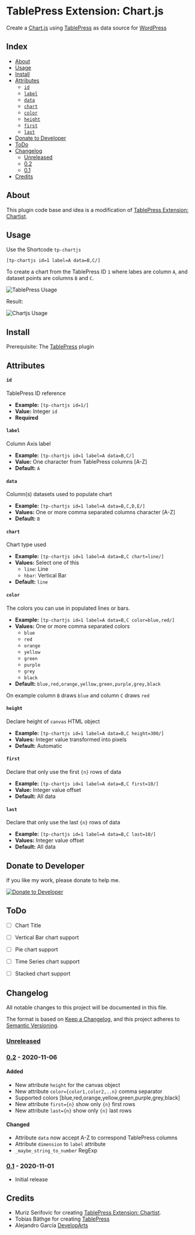 # TablePress Extension: Chart.js

Create a [Chart.js](https://www.chartjs.org/) using [TablePress](https://tablepress.org/) as data source for [WordPress](https://wordpress.org/download/)



## Index

- [About](#About)
- [Usage](#Usage)
- [Install](#Install)
- [Attributes](#Attributes)
    - [`id`](#att_id)
    - [`label`](#att_label)
    - [`data`](#att_data)
    - [`chart`](#att_chart)
    - [`color`](#att_color)
    - [`height`](#att_height)
    - [`first`](#att_first)
    - [`last`](#att_last)
- [Donate to Developer](#Donate)
- [ToDo](#ToDo)
- [Changelog](#Changelog)
    - [Unreleased](#Unreleased)
    - [0.2](#v02)
    - [0.1](#v01)
- [Credits](#Credits)

## About<a id="att_id"></a>

This plugin code base and idea is a modification of [TablePress Extension: Chartist](https://github.com/soderlind/tablepress_chartist).


## Usage<a id="att_id"></a>

Use the Shortcode `tp-chartjs`

    [tp-chartjs id=1 label=A data=B,C/]

To create a chart from the TablePress ID `1` where labes are column `A`, and dataset points are columns `B` and `C`.

![TablePress Usage](assets/tp_usage.png)

Result:

![Chartjs Usage](assets/chart_usage.png)


## Install<a id="Install"></a>

Prerequisite: The [TablePress](https://tablepress.org/) plugin


## Attributes<a id="att_id"></a>

#### `id`<a id="att_id"></a>

TablePress ID reference

* **Example:** `[tp-chartjs id=1/]`
* **Value:** Integer `id`
* **Required**


#### `label`<a id="att_label"></a>

Column Axis label

* **Example:** `[tp-chartjs id=1 label=A data=B,C/]`
* **Value:** One character from TablePress columns [A-Z]
* **Default:** `A`


#### `data`<a id="att_data"></a>

Column(s) datasets used to populate chart

* **Example:** `[tp-chartjs id=1 label=A data=B,C,D,E/]`
* **Values:** One or more comma separated columns character [A-Z]
* **Default:** `B`


#### `chart`<a id="att_chart"></a>

Chart type used

* **Example:** `[tp-chartjs id=1 label=A data=B,C chart=line/]`
* **Values:** Select one of this
    * `line`: Line
    * `hbar`: Vertical Bar
* **Default:** `line`


#### `color`<a id="att_color"></a>

The colors you can use in populated lines or bars.

* **Example:** `[tp-chartjs id=1 label=A data=B,C color=blue,red/]`
* **Values:** One or more comma separated colors
    * `blue`
    * `red`
    * `orange`
    * `yellow`
    * `green`
    * `purple`
    * `grey`
    * `black`
* **Default:** `blue,red,orange,yellow,green,purple,grey,black`

On example column `B` draws `blue` and column `C` draws `red`


#### `height`<a id="att_height"></a>

Declare height of `canvas` HTML object

* **Example:** `[tp-chartjs id=1 label=A data=B,C height=300/]`
* **Values:** Integer value transformed into pixels
* **Default:** Automatic

#### `first`<a id="att_first"></a>

Declare that only use the first `{n}` rows of data

* **Example:** `[tp-chartjs id=1 label=A data=B,C first=10/]`
* **Value:** Integer value offset
* **Default:** All data


#### `last`<a id="att_last"></a>

Declare that only use the last `{n}` rows of data

* **Example:** `[tp-chartjs id=1 label=A data=B,C last=10/]`
* **Values:** Integer value offset
* **Default:** All data


## Donate to Developer<a id="Donate"></a>

If you like my work, please donate to help me.

[![Donate to Developer](assets/button-donate.png)](https://www.paypal.com/donate?hosted_button_id=ZXY9DM6PTWB8C)


## ToDo<a id="ToDo"></a>

- [ ] Chart Title
- [ ] Vertical Bar chart support
- [ ] Pie chart support
- [ ] Time Series chart support
- [ ] Stacked chart support


## Changelog<a id="Changelog"></a>

All notable changes to this project will be documented in this file.

The format is based on [Keep a Changelog](https://keepachangelog.com/en/1.0.0/),
and this project adheres to [Semantic Versioning](https://semver.org/spec/v2.0.0.html).

### [Unreleased]<a id="Unreleased"></a>

### [0.2] - 2020-11-06<a id="v02"></a>

#### Added
- New attribute `height` for the canvas object
- New attribute `color={color1,color2,..n}` comma separator
- Supported colors [blue,red,orange,yellow,green,purple,grey,black]
- New attribute `first={n}` show only `{n}` first rows
- New attribute `last={n}` show only `{n}` last rows

#### Changed
- Attribute `data` now accept A-Z to correspond TablePress columns
- Attribute `dimension` to `label` attribute
- `_maybe_string_to_number` RegExp


### [0.1] - 2020-11-01<a id="v01"></a>
- Initial release


[Unreleased]: https://github.com/developarts/tablepress_chartjs/tree/main
[0.2]: https://github.com/developarts/tablepress_chartjs/commit/c8701c23997335aa0fc04c4509818ea25bb88d48
[0.1]: https://github.com/developarts/tablepress_chartjs/commit/0ae2f6e3f8bfa2c9982f9b4bdde2a1fb97fa7b67


## Credits<a id="Credits"></a>

* Muriz Serifovic for creating [TablePress Extension: Chartist](https://github.com/soderlind/tablepress_chartist).
* Tobias Bäthge for creating [TablePress](https://tablepress.org/)
* Alejandro García [DevelopArts](https://github.com/developarts)
